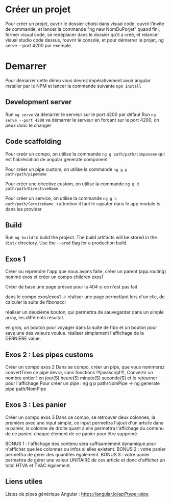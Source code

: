 # Créer un projet
Pour créer un projet, ouvrir le dossier choisi dans visual code, ouvrir l'invite de commande, et lancer la commande "ng new NomDuPorjet"
quand fini, fermer visual code, se redéplacer dans le dossier qu'il a créé, et relancer visual studio code dessus, rouvrir le console, et pour démarrer le projet, ng serve --port 4200 par exemple
# Demarrer

Pour démarrer cette démo vous devrez impérativement avoir angular installer par le NPM
et lancer la commande suivante `npm install`

## Development server

Run `ng serve` va démarrer le serveur sur le port 4200 par défaut
Run `ng serve --port 4200` va démarrer le serveur en forcant sur le port 4200, on peux donc le changer
## Code scaffolding

Pour creér un compo, on utilise la commande `ng g path/path/componame`
qui est l'abréviation de angular generate component

Pour créer un pipe custom, on utilise la commande `ng g p path/path/pipeName`

Pour créer une directive custom, on utilise la commande `ng g d path/path/DirectiveName`

Pour créer un service, on utilise la commande `ng g s path/path/ServiceName`
->attention il faut le rajouter dans le app.module.ts dans les provider

## Build

Run `ng build` to build the project. The build artifacts will be stored in the `dist/` directory. Use the `--prod` flag for a production build.


## Exos 1
Créer ou reprendre l'app que nous avons faite,
créer un parent (app.routing) nommé exos
et créer un compo children exos1

Créer de base une page prévue pour la 404 si ce n'est pas fait

dans le compo exos/exos1
-> réaliser une page permettant lors d'un clic,
de calculer la suite de fibonacci

réaliser un deuxième bouton, qui permettra de sauvegarder
dans un simple array, les différents résultat.

en gros, un bouton pour voyager dans la suite de fibo
et un bouton pour save une des valeurs voulue.
réaliser simplement l'affichage de la DERNIERE value.


## Exos 2 : Les pipes customs
Créer un compo exos 2
Dans se compo, créer un pipe, que vous nommerez convertTime
ce pipe devra, sans fonctions !!!javascript!!!,
Convertir un nombre entier ! en jour(S) heure(S) minute(S) seconde(S)
et le retourner pour l'affichage
Pour créer un pipe : ng g p path/NomPipe -> ng generate pipe path/NomPipe


## Exos 3 : Les panier
Créer un compo exos 3
Dans ce compo, se retrouver deux colonnes, la première avec une input simple,
ce input permettra l'ajout d'un article dans le panier, 
la colonne de droite quant à elle permettra l'affichage du contenu de ce panier,
chaque élement de ce panier pour être supprimé.

BONUS 1 : l'affichage des contenu sera suffisamement dynamique pour n'afficher 
que les colonnes ou infos si elles existent.
BONUS 2 : votre panier permettra de gérer des quantités également.
BONUS 3 : votre panier permettra de gérer une valeur UNITAIRE de ces article et donc d'afficher un total HTVA et TVAC également.


## Liens utiles
Listes de pipes générique Angular : https://angular.io/api?type=pipe